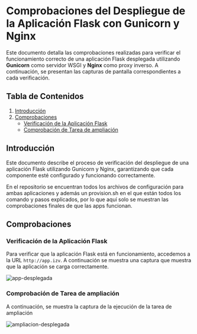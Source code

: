 # Comprobaciones del Despliegue de la Aplicación Flask con Gunicorn y Nginx

Este documento detalla las comprobaciones realizadas para verificar el funcionamiento correcto de una aplicación Flask desplegada utilizando **Gunicorn** como servidor WSGI y **Nginx** como proxy inverso. A continuación, se presentan las capturas de pantalla correspondientes a cada verificación.

## Tabla de Contenidos

1. [Introducción](#introducción)
2. [Comprobaciones](#comprobaciones)
   - [Verificación de la Aplicación Flask](#verificación-de-la-aplicación-flask)
   - [Comprobación de Tarea de ampliación](#comprobación-de-Tarea-de-ampliación)

## Introducción

Este documento describe el proceso de verificación del despliegue de una aplicación Flask utilizando Gunicorn y Nginx, garantizando que cada componente esté configurado y funcionando correctamente.

En el repositorio se encuentran todos los archivos de configuración para ambas aplicaciones y además un provision.sh en el que están todos los comando y pasos explicados, por lo que aquí solo se muestran las comprobaciones finales de que las apps funcionan.

## Comprobaciones

### Verificación de la Aplicación Flask

Para verificar que la aplicación Flask está en funcionamiento, accedemos a la URL `http://app.izv`. A continuación se muestra una captura que muestra que la aplicación se carga correctamente.

![app-desplegada](https://github.com/user-attachments/assets/4c8483e3-e59f-4fdd-aa67-7b8fa0822cde)


### Comprobación de Tarea de ampliación

A continuación, se muestra la captura de la ejecución de la tarea de ampliación


![ampliacion-desplegada](https://github.com/user-attachments/assets/11a74fd3-b9a6-4297-a6be-b775badd4f21)

